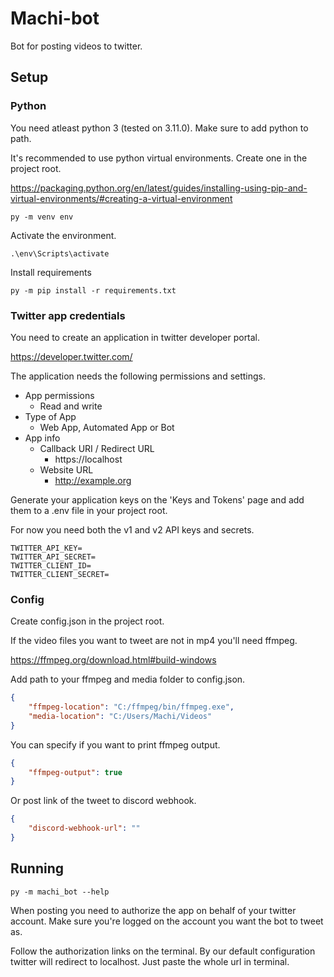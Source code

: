 # Machi-bot
Bot for posting videos to twitter.

## Setup
### Python
You need atleast python 3 (tested on 3.11.0). Make sure to add python to path.

It's recommended to use python virtual environments. Create one in the project root.

https://packaging.python.org/en/latest/guides/installing-using-pip-and-virtual-environments/#creating-a-virtual-environment

```
py -m venv env
```

Activate the environment.

```
.\env\Scripts\activate
```

Install requirements

```
py -m pip install -r requirements.txt
```

### Twitter app credentials
You need to create an application in twitter developer portal.

https://developer.twitter.com/

The application needs the following permissions and settings.

- App permissions
    - Read and write
- Type of App
    - Web App, Automated App or Bot
- App info
    - Callback URI / Redirect URL
        - https://localhost
    - Website URL
        - http://example.org

Generate your application keys on the 'Keys and Tokens' page and add them to a .env file in your project root.

For now you need both the v1 and v2 API keys and secrets.

```
TWITTER_API_KEY=
TWITTER_API_SECRET=
TWITTER_CLIENT_ID=
TWITTER_CLIENT_SECRET=
```

### Config
Create config.json in the project root.

If the video files you want to tweet are not in mp4 you'll need ffmpeg.

https://ffmpeg.org/download.html#build-windows

Add path to your ffmpeg and media folder to config.json.

```JSON
{
    "ffmpeg-location": "C:/ffmpeg/bin/ffmpeg.exe",
    "media-location": "C:/Users/Machi/Videos"
}
```

You can specify if you want to print ffmpeg output.
```JSON
{
    "ffmpeg-output": true
}
```
Or post link of the tweet to discord webhook.
```JSON
{
    "discord-webhook-url": ""
}
```

## Running
```
py -m machi_bot --help
```

When posting you need to authorize the app on behalf of your twitter account. Make sure you're logged on the account you want the bot to tweet as.

Follow the authorization links on the terminal. By our default configuration twitter will redirect to localhost. Just paste the whole url in terminal.



